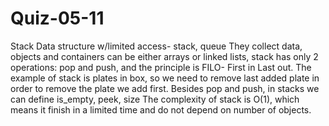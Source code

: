 # Quiz-05-11


Stack
Data structure w/limited access- stack, queue
They collect data, objects and containers can be either arrays or linked lists,
stack has only 2 operations: pop and push, and the principle is FILO- First in Last out. The example of stack is plates in box, so we need to remove last added plate in order to remove the plate we add first. 
Besides pop and push, in stacks we can define is_empty, peek, size
The complexity of stack is O(1), which means it finish in a limited time and do not depend on number of objects. 
